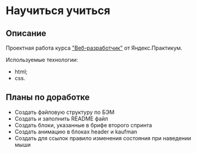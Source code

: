 # **Научиться учиться**

## **Описание**

Проектная работа курса ["Веб-разработчик"](https://practicum.yandex.ru/web/) от Яндекс.Практикум.

Используемые технологии:
* html;
* css.

## **Планы по доработке**

* Создать файловую структуру по БЭМ
* Создать и заполнить README файл
* Создать блоки, указанные в брифе второго спринта
* Создать анимацию в блоках header и kaufman
* Создать для ссылок правило изменения состояния при наведении мыши

